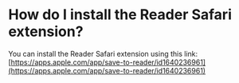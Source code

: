 # How do I install the Reader Safari extension?

You can install the Reader Safari extension using this link: [https://apps.apple.com/app/save-to-reader/id1640236961](https://apps.apple.com/app/save-to-reader/id1640236961)
